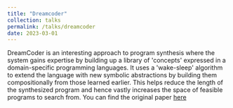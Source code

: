 ```yaml
---
title: "Dreamcoder"
collection: talks
permalink: /talks/dreamcoder
date: 2023-03-01
---
```


DreamCoder is an interesting approach to program synthesis where the system gains expertise by building up a library of 'concepts' expressed in a domain-specific programming languages. It uses a 'wake-sleep' algorithm to extend the language with new symbolic abstractions by building them compositionally from those learned earlier. This helps reduce the length of the synthesized program and hence vastly increases the space of feasible programs to search from. You can find the original paper [here](https://arxiv.org/abs/2006.08381)
